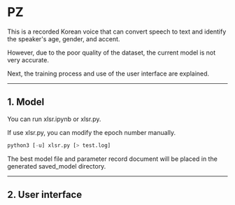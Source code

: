 # PZ
This is a recorded Korean voice that can convert speech to text and identify the speaker's age, gender, and accent.

However, due to the poor quality of the dataset, the current model is not very accurate.

Next, the training process and use of the user interface are explained.

---

## 1. Model

You can run xlsr.ipynb or xlsr.py.

If use xlsr.py, you can modify the epoch number manually.

```python
python3 [-u] xlsr.py [> test.log]
```

The best model file and parameter record document will be placed in the generated saved_model directory.

---

## 2. User interface

